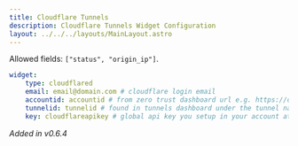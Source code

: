 ```yaml
---
title: Cloudflare Tunnels
description: Cloudflare Tunnels Widget Configuration
layout: ../../../layouts/MainLayout.astro
---
```


Allowed fields: `["status", "origin_ip"]`.

```yaml
widget:
    type: cloudflared
    email: email@domain.com # cloudflare login email
    accountid: accountid # from zero trust dashboard url e.g. https://one.dash.cloudflare.com/<accountid>/home/quick-start
    tunnelid: tunnelid # found in tunnels dashboard under the tunnel name
    key: cloudflareapikey # global api key you setup in your account at https://dash.cloudflare.com/profile/api-tokens
```

*Added in v0.6.4*
